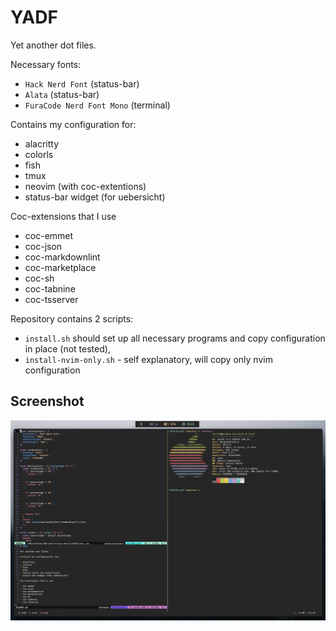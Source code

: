 # YADF

Yet another dot files.

Necessary fonts:

- `Hack Nerd Font` (status-bar)
- `Alata` (status-bar)
- `FuraCode Nerd Font Mono` (terminal)

Contains my configuration for:

- alacritty
- colorls
- fish
- tmux
- neovim (with coc-extentions)
- status-bar widget (for uebersicht)

Coc-extensions that I use

- coc-emmet
- coc-json
- coc-markdownlint
- coc-marketplace
- coc-sh
- coc-tabnine
- coc-tsserver

Repository contains 2 scripts:

- `install.sh` should set up all necessary programs and copy configuration in
place (not tested),
- `install-nvim-only.sh` - self explanatory, will copy only nvim configuration

## Screenshot
![Screenshot](https://raw.githubusercontent.com/Krol22/yadf/master/screenshots/desktop.png)

